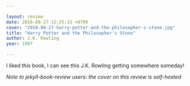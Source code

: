 ```yaml
---

layout: review
date: 2018-08-27 12:25:13 +0700
cover: "2018-08-27-harry-potter-and-the-philosopher-s-stone.jpg"
title: "Harry Potter and the Philosopher's Stone"
author: J.K. Rowling
year: 1997

---
```


I liked this book, I can see this J.K. Rowling getting somewhere someday!

*Note to jekyll-book-review users: the cover on this review is self-hosted*
